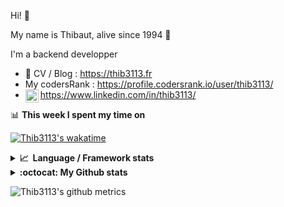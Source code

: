 Hi! 👋

My name is Thibaut, alive since 1994 🍷

I'm a backend developper

-   📝 CV / Blog : https://thib3113.fr
-   My codersRank : https://profile.codersrank.io/user/thib3113/
-   <a href="https://www.linkedin.com/in/thib3113/"><img align="left" alt="Thib3113's Linkedin" width="21px" src="https://raw.githubusercontent.com/peterthehan/peterthehan/master/assets/linkedin.svg" /></a> https://www.linkedin.com/in/thib3113/

📊 **This week I spent my time on**

[![Thib3113's wakatime](https://github-readme-stats.vercel.app/api/wakatime?username=thib3113&layout=default&theme=dracula&langs_count=6&hide_title=true&hide_border=true)](https://wakatime.com/@thib3113)

<details>
  <summary><b>📈&nbsp;&nbsp;Language&nbsp;/&nbsp;Framework stats</b></summary>
  <br/>  
  <a href='https://profile.codersrank.io/user/thib3113/'>
  <img src='http://cr-skills-chart-widget.azurewebsites.net/api/api?username=thib3113&padding=30&skills=php,batchfile,javascript,less,mysql,reactjs,scss,shell,typescript,vue'>
  </a>
</details>

<details>
  <summary><b>:octocat: My Github stats</b></summary>
  <br/>  
  
  <img src="https://github-readme-stats.vercel.app/api?username=thib3113&theme=dracula&show_icons=true&" alt="Thib3113's GitHub stats" />

<!--START_SECTION:activity-->

1. 🎉 Merged PR [#167](https://github.com/thib3113/vban/pull/167) in [thib3113/vban](https://github.com/thib3113/vban)
2. 🎉 Merged PR [#509](https://github.com/thib3113/unifi-client/pull/509) in [thib3113/unifi-client](https://github.com/thib3113/unifi-client)
3. ❌ Closed PR [#1](https://github.com/Odania-IT/docker-seopanel/pull/1) in [Odania-IT/docker-seopanel](https://github.com/Odania-IT/docker-seopanel)
4. 🗣 Commented on [#1069](https://github.com/moleculerjs/moleculer/issues/1069) in [moleculerjs/moleculer](https://github.com/moleculerjs/moleculer)
5. 💪 Opened PR [#1152](https://github.com/moleculerjs/moleculer/pull/1152) in [moleculerjs/moleculer](https://github.com/moleculerjs/moleculer)
 <!--END_SECTION:activity-->

</details>

![Thib3113's github metrics](https://gist.githubusercontent.com/thib3113/83a96e16f8bca103f1b0e376186c66ec/raw/github-metrics.svg)
